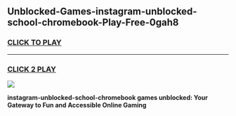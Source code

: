 
## Unblocked-Games-instagram-unblocked-school-chromebook-Play-Free-0gah8
<h3>
<a href="https://premium76.site?title=instagram-unblocked-school-chromebook&ref=23A">CLICK TO PLAY</a></h3>
<hr>

<h3>
<a href="https://premium76.site?title=instagram-unblocked-school-chromebook&ref=23A">CLICK 2 PLAY</a>
  
</h3>

<a href="https://premium76.site?title=instagram-unblocked-school-chromebook&ref=23A"><img src="https://clearcache.store/games.png"></a>


**instagram-unblocked-school-chromebook games unblocked: Your Gateway to Fun and Accessible Online Gaming**
